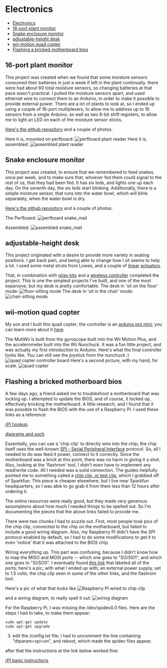 # Electronics #

  - [Electronics](#electronics)
  - [16-port plant monitor](#16-port-plant-monitor)
  - [Snake enclosure monitor](#snake-enclosure-monitor)
  - [adjustable-height desk](#adjustable-height-desk)
  - [wii-motion quad copter](#wii-motion-quad-copter)
  - [Flashing a bricked motherboard bios](#flashing-a-bricked-motherboard-bios)

## 16-port plant monitor ##

This project was created when we found that some moisture sensors consumed their batteries in just a week if left in the plant continually.  there were had about 60 total moisture sensors, so changing batteries at that pace wasn't practical.  I pulled the moisture sensors apart, and used ethernet wire to connect them to an Arduino, in order to make it possible to provide external power.  There are a lot of plants to look at, so I ended up using a couple of 16-port multiplexers, to allow me to address up to 16 sensors from a single Arduino, as well as two 8-bit shift registers, to allow me to light an LED on each of the moisture sensor sticks.

[Here's the github repository](https://github.com/tnordloh/arduino_16_port_plant_reader)
and a couple of photos.


Here it is, mounted on perfboard:
![perfboard plant reader](./images/plant_reader_perfboard_1mb.jpg)
Here it is, assembled:
![assembled plant reader](./images/plant_reader_assembled_1mb.jpg)

## Snake enclosure monitor ##

This project was created, to ensure that we remembered to feed snakes, once per week, and to make sure that, whoever fed them could signal to the rest of us, that they had been fed.  It has six leds, and lights one up each day.  On the seventh day, the six leds start blinking.  Additionally, there is a simple moisture sensor, that runs into the water bowl, which will blink separately, when the water bowl is dry.


[Here's the github repository](https://github.com/tnordloh/home_automation)
and a couple of photos.

The Perfboard:
![perfboard snake_mail](./images/snake_mail_perfboard_1mb.jpg)

Assembled:
![assembled snake_mail](./images/snake_mail_enclosure.jpg)

## adjustable-height desk ##
This project originated with a desire to provide more variety in seating positions. I get back pain, and being able to change how I sit seems to help a lot.  I used some metal struts from Lowes, and a couple of 
[linear](https://www.amazon.com/WindyNation-Stroke-Linear-Actuator-Maximum/dp/B00Y1QD9AM)
[actuators](https://www.amazon.com/Inch-Linear-Actuator-Volt-Pounds/dp/B007SJAHW2).

That, in combination with
[relay kits](https://www.amazon.com/MPC-0462-Linear-Actuators-Wiring/dp/B00LON21DQ)
and a 
[wireless controller](https://www.amazon.com/gp/product/B01CCSG2ZY)
completed the project.  This is one the simplest projects I've built, and one of the most expensive, but my desk is pretty comfortable. The desk in 'sit on the floor' mode:
![floor-sitting mode](./images/lowered_desk.jpg)
The desk in 'sit in the chair' mode: 
![chair-sitting mode](./images/raised_desk.jpg)

## wii-motion quad copter ##

My son and I built this quad copter; the controller is an 
[arduino pro mini](https://www.sparkfun.com/products/11113); you can learn more about it 
[here](http://www.multiwii.com/wiki/index.php?title=Main_Page).

The MutiWii is built from the gyroscope built into the Wii Motion Plus, and the accelerometer built into the Wii Nunchuck.  It was a fun little project, and was actually my first introduction to Arduino. Here's what the final controller looks like.  You can still see the joystick from the nunchuck :)
![quad copter controller board](images/copter_close_up.jpg)
Here's a second picture, with my hand, for scale.
![quad copter](images/copter.jpg)

## Flashing a bricked motherboard bios ##

A few days ago, a friend asked me to troubleshoot a motherboard that was locking up.  I attempted to update the BIOS, and of course, it locked up, effectively bricking the motherboard.  A little research, and I found that it was possible to flash the BIOS with the use of a Raspberry PI.  I used these links as a reference:

[rPI hookup](https://forum-en.msi.com/index.php?topic=283908.msg1608415#msg1608415)

[diagrams and such](https://forum-en.msi.com/index.php?topic=285607.0)

Essentially, you can use a 'chip clip' to directly wire into the chip; the chip itself uses the well-known [SPI - Serial Peripheral Interface](https://en.wikipedia.org/wiki/Serial_Peripheral_Interface_Bus) protocol.  So, all I needed to do was feed it power, connect to it correctly.  Since the motherboard was a brick at this point, there was no harm in giving it a shot.  Also, looking at the 'flashrom' tool, I didn't even have to implement any read/write code.  All I needed was a solid connection.  The guides helpfully pointed me to something called a [chip clip, or test clip](https://www.sparkfun.com/products/13153), which I grabbed off of Sparkfun.  This piece is cheaper elsewhere, but I live near Sparkfun headquarters, so I was able to go grab it from them less than 12 hours after ordering it.

The online resources were really good, but they made very generous assumptions about how much I needed things to be spelled out.  So I'm documenting the pieces that the above links failed to provide me.

There were two chunks I had to puzzle out.  First, most people took pics of the chip clip, connected to the chip on the motherboard, but failed to include a good wiring diagram.  Also, my Raspberry PI didn't have the SPI protocol enabled by default, so I had to do some modifications to get it to even 'notice' that it was attached to the BIOS chip.

Wiring everything up.  This part was confusing, because I didn't know how to map the MISO and MOSI ports -- which one goes to "SO/SI01", and which one goes to "SI/SO0".  I eventually found [this link](https://www.raspberrypi.org/forums/viewtopic.php?f=63&t=136912) that labeled all of the ports; here's a pic, with what I ended up with; an external power supply, set to 1.5 volts, the chip clip seen in some of the other links, and the flashrom tool.

Here's a pic of what that looks like ![Raspberry PI wired to chip clip](images/bios_image.jpg)

and a wiring diagram, to really spell it out: ![wiring diagram](images/bios_wiring.jpg)

For the Raspberry Pi, I was missing the /dev/spidev0.0 files.  Here are the steps I had to take, to make them appear:

```
sudo apt-get update
sudo apt-get upgrade
```

3.  edit the /config.txt file; I had to uncomment the line containing "dtparam=spi=on", and reboot, which made the spidev files appear. 

after that the instructions at the link below worked fine: 

[rPI basic instructions](http://www.win-raid.com/t58f16-Guide-Recover-from-failed-BIOS-flash-using-Raspberry-PI.html)
